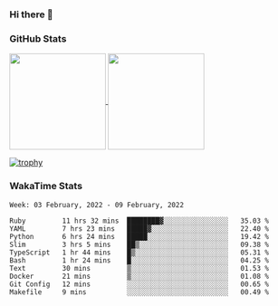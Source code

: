 ### Hi there 👋

### GitHub Stats

<a href="https://github.com/anuraghazra/github-readme-stats">
  <img align="center" height="170px" src="https://github-readme-stats.vercel.app/api/top-langs/?username=tksfjt1024&layout=compact&count_private=true&show_icons=true&show_icons=true&theme=graywhite" />
</a>
<a href="https://github.com/anuraghazra/github-readme-stats">
  <img align="center" height="170px" src="https://github-readme-stats.vercel.app/api?username=tksfjt1024&count_private=true&show_icons=true&show_icons=true&theme=graywhite" />
</a>

[![trophy](https://github-profile-trophy.vercel.app/?username=tksfjt1024)](https://github.com/ryo-ma/github-profile-trophy)

### WakaTime Stats

<!--START_SECTION:waka-->
```text
Week: 03 February, 2022 - 09 February, 2022

Ruby         11 hrs 32 mins  ████████▓░░░░░░░░░░░░░░░░   35.03 % 
YAML         7 hrs 23 mins   █████▓░░░░░░░░░░░░░░░░░░░   22.40 % 
Python       6 hrs 24 mins   █████░░░░░░░░░░░░░░░░░░░░   19.42 % 
Slim         3 hrs 5 mins    ██▒░░░░░░░░░░░░░░░░░░░░░░   09.38 % 
TypeScript   1 hr 44 mins    █▒░░░░░░░░░░░░░░░░░░░░░░░   05.31 % 
Bash         1 hr 24 mins    █░░░░░░░░░░░░░░░░░░░░░░░░   04.25 % 
Text         30 mins         ▒░░░░░░░░░░░░░░░░░░░░░░░░   01.53 % 
Docker       21 mins         ▒░░░░░░░░░░░░░░░░░░░░░░░░   01.08 % 
Git Config   12 mins         ░░░░░░░░░░░░░░░░░░░░░░░░░   00.65 % 
Makefile     9 mins          ░░░░░░░░░░░░░░░░░░░░░░░░░   00.49 % 
```
<!--END_SECTION:waka-->
